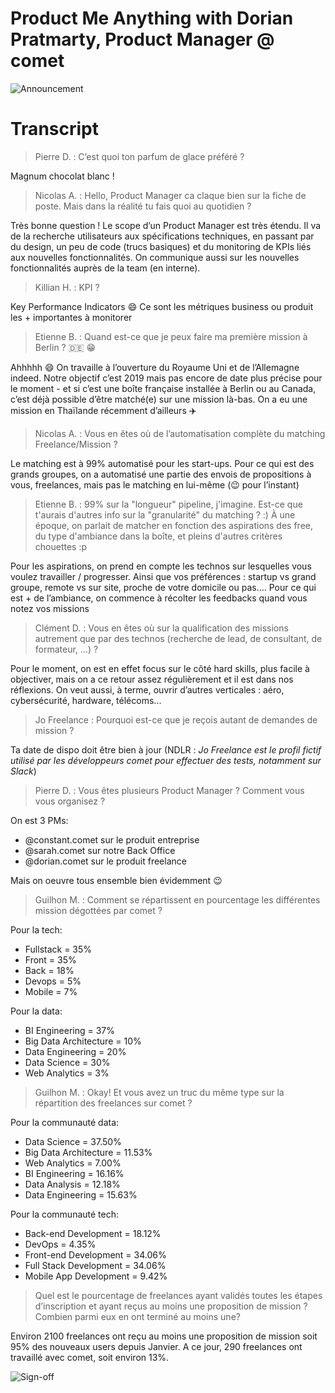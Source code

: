 # Product Me Anything with Dorian Pratmarty, Product Manager @ comet

![Announcement](https://i.imgur.com/uVbdcX4.png)

# Transcript

> Pierre D. : C’est quoi ton parfum de glace préféré ?

Magnum chocolat blanc !

> Nicolas A. : Hello, Product Manager ca claque bien sur la fiche de poste. Mais dans la réalité tu fais quoi au quotidien ?

Très bonne question ! Le scope d’un Product Manager est très étendu. Il va de la recherche utilisateurs aux spécifications techniques, en passant par du design, un peu de code (trucs basiques) et du monitoring de KPIs liés aux nouvelles fonctionnalités. On communique aussi sur les nouvelles fonctionnalités auprès de la team (en interne).

> Killian H. : KPI ?

Key Performance Indicators :smile: Ce sont les métriques business ou produit les + importantes à monitorer

> Etienne B. : Quand est-ce que je peux faire ma première mission à Berlin ? :de: :grin:

Ahhhhh :smile: On travaille à l’ouverture du Royaume Uni et de l’Allemagne indeed. Notre objectif c’est 2019 mais pas encore de date plus précise pour le moment - et si c’est une boîte française installée à Berlin ou au Canada, c’est déjà possible d’être matché(e) sur une mission là-bas. On a eu une mission en Thaïlande récemment d’ailleurs :airplane:

> Nicolas A. : Vous en êtes où de l’automatisation complète du matching Freelance/Mission ?

Le matching est à 99% automatisé pour les start-ups. Pour ce qui est des grands groupes, on a automatisé une partie des envois de propositions à vous, freelances, mais pas le matching en lui-même (:wink: pour l’instant)

> Etienne B. : 99% sur la "longueur" pipeline, j'imagine. Est-ce que t'aurais d'autres info sur la "granularité" du matching ? :) À une époque, on parlait de matcher en fonction des aspirations des free, du type d'ambiance dans la boîte, et pleins d'autres critères chouettes :p

Pour les aspirations, on prend en compte les technos sur lesquelles vous voulez travailler / progresser. Ainsi que vos préférences : startup vs grand groupe, remote vs sur site, proche de votre domicile ou pas.... Pour ce qui est + de l’ambiance, on commence à récolter les feedbacks quand vous notez vos missions

> Clément D. : Vous en êtes où sur la qualification des missions autrement que par des technos (recherche de lead, de consultant, de formateur, …) ?

Pour le moment, on est en effet focus sur le côté hard skills, plus facile à objectiver, mais on a ce retour assez régulièrement et il est dans nos réflexions. On veut aussi, à terme, ouvrir d’autres verticales : aéro, cybersécurité, hardware, télécoms...

> Jo Freelance : Pourquoi est-ce que je reçois autant de demandes de mission ?

Ta date de dispo doit être bien à jour (NDLR : _Jo Freelance est le profil fictif utilisé par les développeurs comet pour effectuer des tests, notamment sur Slack_)

> Pierre D. : Vous êtes plusieurs Product Manager ? Comment vous vous organisez ?

On est 3 PMs:
- @constant.comet sur le produit entreprise
- @sarah.comet sur notre Back Office
- @dorian.comet sur le produit freelance

Mais on oeuvre tous ensemble bien évidemment :wink:

> Guilhon M. : Comment se répartissent en pourcentage les différentes mission dégottées par comet ?

Pour la tech:
- Fullstack = 35%
- Front = 35%
- Back = 18%
- Devops = 5%
- Mobile = 7%

Pour la data:
- BI Engineering = 37%
- Big Data Architecture = 10%
- Data Engineering = 20%
- Data Science = 30%
- Web Analytics = 3%

> Guilhon M. : Okay! Et vous avez un truc du même type sur la répartition des freelances sur comet ?

Pour la communauté data:
- Data Science = 37.50%
- Big Data Architecture = 11.53%
- Web Analytics = 7.00%
- BI Engineering = 16.16%
- Data Analysis = 12.18%
- Data Engineering = 15.63%

Pour la communauté tech:
- Back-end Development = 18.12%
- DevOps = 4.35%
- Front-end Development = 34.06%
- Full Stack Development = 34.06%
- Mobile App Development = 9.42%

> Quel est le pourcentage de freelances ayant validés toutes les étapes d’inscription et ayant reçus au moins une proposition de mission ? Combien parmi eux en ont terminé au moins une?

Environ 2100 freelances ont reçu au moins une proposition de mission soit 95% des nouveaux users depuis Janvier. A ce jour, 290 freelances ont travaillé avec comet, soit environ 13%.

![Sign-off](https://i.imgur.com/r6VuuAS.png)
